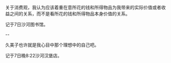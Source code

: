 <!--
我会担心别人可能会认为自己做的不好这件事，根源好像是我非常擅长将自己的责任清零。

我擅长责怪别人，作为回报，我会害怕别人责怪我。

无论何时，我们都应该做出改变。

记于
-->

关于消费观，我认为应该着重在意所花的钱和所得物品为我带来的实际价值或者收益之间的关系，而不是看所花的钱和所得物品本身价值的关系。

记于7日沙河图书馆。

<!--自由民主和共产主义...-->

--

久美子也许就是我心目中那个理想中的自己吧。

记于7日晚8:22沙河汉堡店。
